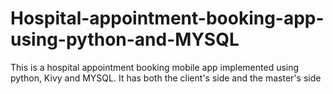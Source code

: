 # Hospital-appointment-booking-app-using-python-and-MYSQL
This is a hospital appointment booking mobile app implemented using python, Kivy and MYSQL. It has both the client's side and the master's side
